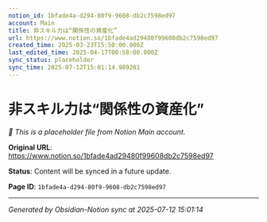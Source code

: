 ```yaml
---
notion_id: 1bfade4a-d294-80f9-9608-db2c7598ed97
account: Main
title: 非スキル力は“関係性の資産化”
url: https://www.notion.so/1bfade4ad29480f99608db2c7598ed97
created_time: 2025-03-23T15:50:00.000Z
last_edited_time: 2025-04-17T00:58:00.000Z
sync_status: placeholder
sync_time: 2025-07-12T15:01:14.989281
---
```


# 非スキル力は“関係性の資産化”

*🔄 This is a placeholder file from Notion Main account.*

**Original URL**: https://www.notion.so/1bfade4ad29480f99608db2c7598ed97

**Status**: Content will be synced in a future update.

**Page ID**: `1bfade4a-d294-80f9-9608-db2c7598ed97`

---

*Generated by Obsidian-Notion sync at 2025-07-12 15:01:14*
